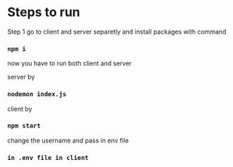 # Steps to run

Step 1
go to client and server separetly and install packages with command
### `npm i`
now you have to run both client and server

server by
### `nodemon index.js`
client by
### `npm start`

change the username and pass in env file
### `in .env file in client`
